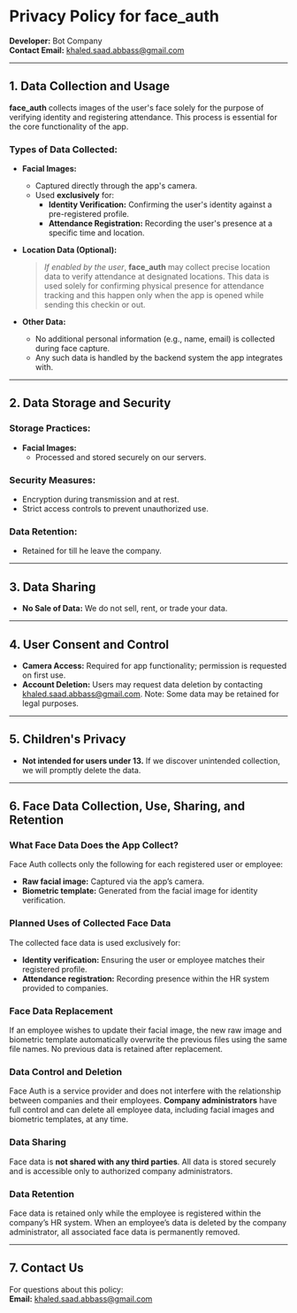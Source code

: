 # Privacy Policy for **face_auth**  
**Developer:** Bot Company  
**Contact Email:** [khaled.saad.abbass@gmail.com](mailto:khaled.saad.abbass@gmail.com)  

---

## 1. Data Collection and Usage  
**face_auth** collects images of the user's face solely for the purpose of verifying identity and registering attendance. This process is essential for the core functionality of the app.  

### Types of Data Collected:  
- **Facial Images:**  
  - Captured directly through the app's camera.  
  - Used **exclusively** for:  
    - **Identity Verification:** Confirming the user's identity against a pre-registered profile.  
    - **Attendance Registration:** Recording the user's presence at a specific time and location.  

- **Location Data (Optional):**  
  > *If enabled by the user*, **face_auth** may collect precise location data to verify attendance at designated locations. This data is used solely for confirming physical presence for attendance tracking and this happen only when the app is opened while sending this checkin or out.  

- **Other Data:**  
  - No additional personal information (e.g., name, email) is collected during face capture.  
  - Any such data is handled by the backend system the app integrates with.  

---

## 2. Data Storage and Security  
### Storage Practices:  
- **Facial Images:**  
  - Processed and stored securely on our servers.  

### Security Measures:  
- Encryption during transmission and at rest.  
- Strict access controls to prevent unauthorized use.  

### Data Retention:  
- Retained for till he leave the company.  

---

## 3. Data Sharing  
- **No Sale of Data:** We do not sell, rent, or trade your data.    

---

## 4. User Consent and Control  
- **Camera Access:** Required for app functionality; permission is requested on first use.  
- **Account Deletion:** Users may request data deletion by contacting [khaled.saad.abbass@gmail.com](mailto:khaled.saad.abbass@gmail.com). Note: Some data may be retained for legal purposes.  

---

## 5. Children's Privacy  
- **Not intended for users under 13.** If we discover unintended collection, we will promptly delete the data.  

---


## 6. Face Data Collection, Use, Sharing, and Retention

### What Face Data Does the App Collect?
Face Auth collects only the following for each registered user or employee:
- **Raw facial image:** Captured via the app’s camera.
- **Biometric template:** Generated from the facial image for identity verification.

### Planned Uses of Collected Face Data
The collected face data is used exclusively for:
- **Identity verification:** Ensuring the user or employee matches their registered profile.
- **Attendance registration:** Recording presence within the HR system provided to companies.

### Face Data Replacement
If an employee wishes to update their facial image, the new raw image and biometric template automatically overwrite the previous files using the same file names. No previous data is retained after replacement.

### Data Control and Deletion
Face Auth is a service provider and does not interfere with the relationship between companies and their employees. **Company administrators** have full control and can delete all employee data, including facial images and biometric templates, at any time.

### Data Sharing
Face data is **not shared with any third parties**. All data is stored securely and is accessible only to authorized company administrators.

### Data Retention
Face data is retained only while the employee is registered within the company’s HR system. When an employee’s data is deleted by the company administrator, all associated face data is permanently removed.

---

## 7. Contact Us  
For questions about this policy:  
**Email:** [khaled.saad.abbass@gmail.com](mailto:khaled.saad.abbass@gmail.com)  
